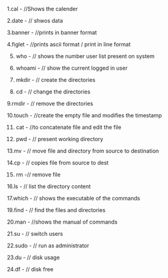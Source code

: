 
1.cal -  //Shows the calender

2.date - // shwos data

3.banner - //prints in banner format

4.figlet - //prints ascii format / print in line format

5. who - // shows the number user list present on system

6. whoami - // show the current logged in user

7. mkdir  - // create the directories 

8. cd - // change the directories

9.rmdir  - // remove the directories

10.touch - //create the empty file and modifies  the timestamp

11. cat - //to concatenate file and edit the file 

12. pwd - // present working directory

13.mv - // move file and directory from source to destination 

14.cp - // copies file from source to dest

15. rm -// remove file 

16.ls - // list the directory content 

17.which - // shows the executable of the commands

19.find - // find the files and directories 

20.man - //shows the manual of commands

21.su - // switch users

22.sudo - // run as administrator 

23.du - // disk usage 
 
24.df - // disk free

